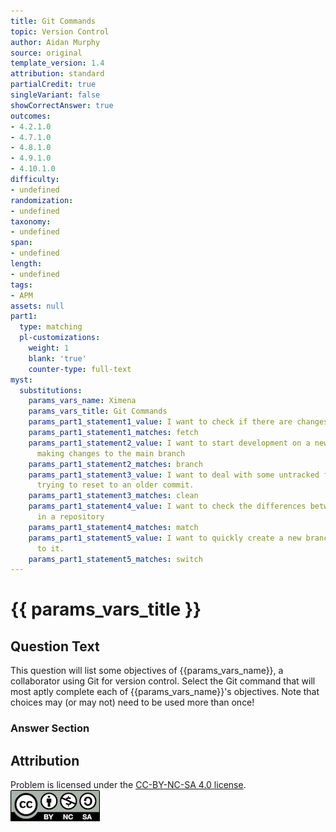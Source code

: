 ```yaml
---
title: Git Commands
topic: Version Control
author: Aidan Murphy
source: original
template_version: 1.4
attribution: standard
partialCredit: true
singleVariant: false
showCorrectAnswer: true
outcomes:
- 4.2.1.0
- 4.7.1.0
- 4.8.1.0
- 4.9.1.0
- 4.10.1.0
difficulty:
- undefined
randomization:
- undefined
taxonomy:
- undefined
span:
- undefined
length:
- undefined
tags:
- APM
assets: null
part1:
  type: matching
  pl-customizations:
    weight: 1
    blank: 'true'
    counter-type: full-text
myst:
  substitutions:
    params_vars_name: Ximena
    params_vars_title: Git Commands
    params_part1_statement1_value: I want to check if there are changes on the remote.
    params_part1_statement1_matches: fetch
    params_part1_statement2_value: I want to start development on a new feature without
      making changes to the main branch
    params_part1_statement2_matches: branch
    params_part1_statement3_value: I want to deal with some untracked files after
      trying to reset to an older commit.
    params_part1_statement3_matches: clean
    params_part1_statement4_value: I want to check the differences between two branches
      in a repository
    params_part1_statement4_matches: match
    params_part1_statement5_value: I want to quickly create a new branch and move
      to it.
    params_part1_statement5_matches: switch
---
```

# {{ params_vars_title }}

## Question Text

This question will list some objectives of {{params_vars_name}}, a collaborator using Git for version control.
Select the Git command that will most aptly complete each of {{params_vars_name}}'s objectives. Note that choices may (or may not) need to be used more than once!

### Answer Section

## Attribution

Problem is licensed under the [CC-BY-NC-SA 4.0 license](https://creativecommons.org/licenses/by-nc-sa/4.0/).<br> ![The Creative Commons 4.0 license requiring attribution-BY, non-commercial-NC, and share-alike-SA license.](https://raw.githubusercontent.com/firasm/bits/master/by-nc-sa.png)